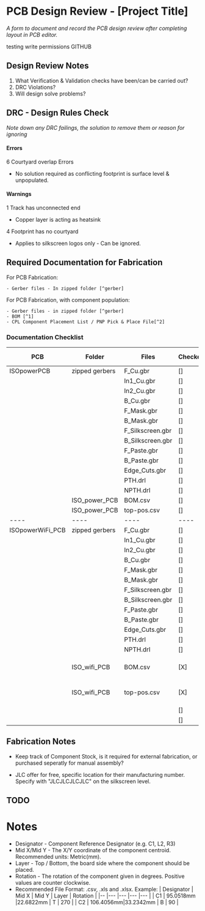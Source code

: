 # PCB Design Review - [Project Title] 

_A form to document and record the PCB design review after completing layout in PCB editor._ 

testing write permissions GITHUB

## Design Review Notes

1. What Verification & Validation checks have been/can be carried out?
2. DRC Violations?
3. Will design solve problems?


## DRC - Design Rules Check

_Note down any DRC failings, the solution to remove them or reason for ignoring_

#### Errors

6 Courtyard overlap Errors
 - No solution required as conflicting footprint is surface level & unpopulated.


#### Warnings

1 Track has unconnected end
 - Copper layer is acting as heatsink
 
4 Footprint has no courtyard
 - Applies to silkscreen logos only - Can be ignored.
 
 

## Required Documentation for Fabrication

For PCB Fabrication:

	- Gerber files - In zipped folder [^gerber]


For PCB Fabrication, with component population:
	
	- Gerber files - in zipped folder [^gerber]
	- BOM [^1]
	- CPL Component Placement List / PNP Pick & Place File[^2]



### Documentation Checklist

|PCB				| Folder		|Files				| Checked 	| Checked Via 	|
|----				|----			|----				|----		|----			|
|	ISOpowerPCB		|zipped gerbers	|F_Cu.gbr			|	[]		|				|
|					|				|In1_Cu.gbr			|	[]		|				|
|					|				|In2_Cu.gbr			|	[]		|				|
|					| 				|B_Cu.gbr			|	[]		|				|
|					|				|F_Mask.gbr			|	[]		|				|
|					|		 		|B_Mask.gbr			|	[]		|				|
|					|				|F_Silkscreen.gbr	|	[]		|				|
|					|				|B_Silkscreen.gbr	|	[]		|				|
|					| 				|F_Paste.gbr		|	[]		|				|
|					|				|B_Paste.gbr		|	[]		|				|
|					| 				|Edge_Cuts.gbr		|	[]		|				|
|					|				|PTH.drl			|	[]		|				|
|					|		 		|NPTH.drl			|	[]		|				|
|					|ISO_power_PCB	| BOM.csv			|	[]		| 			|
|					|ISO_power_PCB	| top-pos.csv		|	[]		| 				| 
|----				|----			|----				|	----	|----			|
|ISOpowerWiFi_PCB	|zipped gerbers	|F_Cu.gbr			|	[]		|				|
|					|				|In1_Cu.gbr			|	[]		|				|
|					|				|In2_Cu.gbr			|	[]		|				|
|					| 				|B_Cu.gbr			|	[]		|				|
|					|				|F_Mask.gbr			|	[]		|				|
|					|		 		|B_Mask.gbr			|	[]		|				|
|					|				|F_Silkscreen.gbr	|	[]		|				|
|					|				|B_Silkscreen.gbr	|	[]		|				|
|					| 				|F_Paste.gbr		|	[]		|				|
|					|				|B_Paste.gbr		|	[]		|				|
|					| 				|Edge_Cuts.gbr		|	[]		|				|
|					|				|PTH.drl			|	[]		|				|
|					|		 		|NPTH.drl			|	[]		|				|
|					|ISO_wifi_PCB	| BOM.csv			|	[X]		|	All Parts In Stock JLC PCB			|
|					|ISO_wifi_PCB	| top-pos.csv		|	[X]		|	checked against BOM			|
|					| 				|					|	[]		|				|
|					|				|					|	[]		|				|


## Fabrication Notes

- Keep track of Component Stock, is it required for external fabrication, or purchased seperatly for manual assembly?

- JLC offer for free, specific location for their manufacturing number. Specify with "JLCJLCJLCJLC" on the silkscreen level.







## TODO




# Notes

[^gerber]: List of commonly used file names & formats, accepted by the majority of fabrication houses:
			- F.CU


[^1]: BOM Bill Of Materials
Reccomended formats: .csv, .xls, .xlsx
Example:
| Comment	| Designator	| Footprint | JLCPCB Part # (optional) 	|
|---		|---			|---		|---						|
|	100nF	|  C1			| 0805		|C49678 					|
|	22u		|  C2-5			| 6.3x5.4	|C72505						|
|	100uF	|  C6, C8, C10	| 6.3x7.7	|C65221						|

[^2]: Pick & Place or CPL File <br>
The Pick & Place File must contain the information below:

-	Designator - Component Reference Designator (e.g. C1, L2, R3)
- 	Mid X/Mid Y - The X/Y coordinate of the component centroid. Recommended units: Metric(mm). 
-	Layer - Top / Bottom, the board side where the component should be placed. 
-	Rotation - The rotation of the component given in degrees. Positive values are counter clockwise.
-	Recommended File Format: .csv, .xls and .xlsx.
Example:
| Designator 	| Mid X 	| Mid Y 	| Layer 	| Rotation 	|
|--				|---		|---		|---		|---		|
|	C1			| 95.0518mm	|22.6822mm	|	T		|	270		|
|	C2 			| 106.4056mm|33.2342mm	|	B		| 	90		|